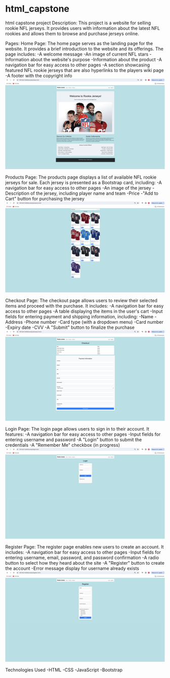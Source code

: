 # html_capstone
html capstone project
Description:
This project is a website for selling rookie NFL jerseys. It provides users with information about the latest NFL rookies and allows them to browse and purchase jerseys online.

Pages:
Home Page:
The home page serves as the landing page for the website. It provides a brief introduction to the website and its offerings. The page includes:
-A welcome message
-An image of current NFL stars
-Information about the website's purpose
-Information about the product
-A navigation bar for easy access to other pages
-A section showcasing featured NFL rookie jerseys that are also hyperlinks to the players wiki page
-A footer with the copyright info
![Image Description](/images/home.png)

Products Page:
The products page displays a list of available NFL rookie jerseys for sale. Each jersey is presented as a Bootstrap card, including:
-A navigation bar for easy access to other pages
-An image of the jersey
-Description of the jersey, including player name and team
-Price
-"Add to Cart" button for purchasing the jersey
![Image Description](/images/products.png)

Checkout Page:
The checkout page allows users to review their selected items and proceed with the purchase. It includes:
-A navigation bar for easy access to other pages
-A table displaying the items in the user's cart
-Input fields for entering payment and shipping information, including:
    -Name
    -Address
    -Phone number
    -Card type (with a dropdown menu)
    -Card number
    -Expiry date
    -CVV
    -A "Submit" button to finalize the purchase
![Image Description](/images/checkout.png)

Login Page:
The login page allows users to sign in to their account. It features:
-A navigation bar for easy access to other pages
-Input fields for entering username and password
-A "Login" button to submit the credentials
-A "Remember Me" checkbox (in progress)
![Image Description](/images/login.png)

Register Page:
The register page enables new users to create an account. It includes:
-A navigation bar for easy access to other pages
-Input fields for entering username, email, password, and password confirmation
-A radio button to select how they heard about the site
-A "Register" button to create the account
-Error message display for username already exists
![Image Description](/images/register.png)

Technologies Used
-HTML
-CSS
-JavaScript
-Bootstrap

